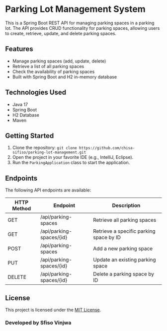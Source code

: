 
<body>
    <h1>Parking Lot Management System</h1>
    <p>This is a Spring Boot REST API for managing parking spaces in a parking lot. The API provides CRUD functionality for parking spaces, allowing users to create, retrieve, update, and delete parking spaces.</p>

   <h2>Features</h2>
    <ul>
        <li>Manage parking spaces (add, update, delete)</li>
        <li>Retrieve a list of all parking spaces</li>
        <li>Check the availability of parking spaces</li>
        <li>Built with Spring Boot and H2 in-memory database</li>
    </ul>

  <h2>Technologies Used</h2>
    <ul>
        <li>Java 17</li>
        <li>Spring Boot</li>
        <li>H2 Database</li>
        <li>Maven</li>
    </ul>
    <h2>Getting Started</h2>
    <ol>
        <li>Clone the repository: <code>git clone https://github.com/chisa-sifiso/parking-lot-management.git</code></li>
        <li>Open the project in your favorite IDE (e.g., IntelliJ, Eclipse).</li>
        <li>Run the <code>ParkingApplication</code> class to start the application.</li>
    </ol>

   <h2>Endpoints</h2>
    <p>The following API endpoints are available:</p>
    <table>
        <thead>
            <tr>
                <th>HTTP Method</th>
                <th>Endpoint</th>
                <th>Description</th>
            </tr>
        </thead>
        <tbody>
            <tr>
                <td>GET</td>
                <td>/api/parking-spaces</td>
                <td>Retrieve all parking spaces</td>
            </tr>
            <tr>
                <td>GET</td>
                <td>/api/parking-spaces/{id}</td>
                <td>Retrieve a specific parking space by ID</td>
            </tr>
            <tr>
                <td>POST</td>
                <td>/api/parking-spaces</td>
                <td>Add a new parking space</td>
            </tr>
            <tr>
                <td>PUT</td>
                <td>/api/parking-spaces/{id}</td>
                <td>Update an existing parking space</td>
            </tr>
            <tr>
                <td>DELETE</td>
                <td>/api/parking-spaces/{id}</td>
                <td>Delete a parking space by ID</td>
            </tr>
        </tbody>
    </table>

<h2>License</h2>
    <p>This project is licensed under the <a href="https://opensource.org/licenses/MIT">MIT License</a>.</p>
<h3>Developed by Sfiso Vinjwa</h3>
</body>
</html>
